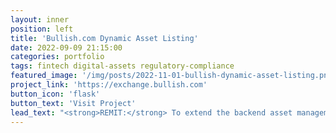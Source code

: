 ```yaml
---
layout: inner
position: left
title: 'Bullish.com Dynamic Asset Listing'
date: 2022-09-09 21:15:00
categories: portfolio
tags: fintech digital-assets regulatory-compliance
featured_image: '/img/posts/2022-11-01-bullish-dynamic-asset-listing.png'
project_link: 'https://exchange.bullish.com'
button_icon: 'flask'
button_text: 'Visit Project'
lead_text: "<strong>REMIT:</strong> To extend the backend asset management features of the Bullish.com trading platform to enable rapid listing of new assets and enhance controls for currently listed assets."
---
```

